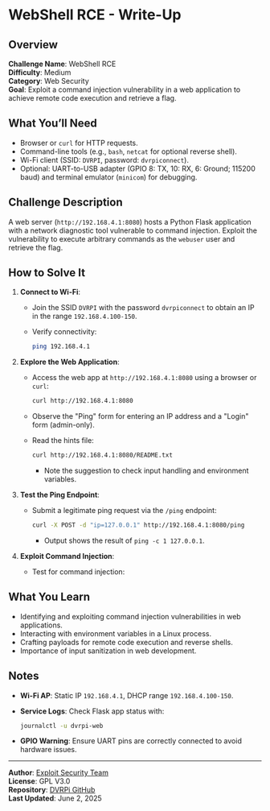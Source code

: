 # WebShell RCE - Write-Up

## Overview
**Challenge Name**: WebShell RCE  
**Difficulty**: Medium  
**Category**: Web Security  
**Goal**: Exploit a command injection vulnerability in a web application to achieve remote code execution and retrieve a flag.

## What You’ll Need
- Browser or `curl` for HTTP requests.
- Command-line tools (e.g., `bash`, `netcat` for optional reverse shell).
- Wi-Fi client (SSID: `DVRPI`, password: `dvrpiconnect`).
- Optional: UART-to-USB adapter (GPIO 8: TX, 10: RX, 6: Ground; 115200 baud) and terminal emulator (`minicom`) for debugging.

## Challenge Description
A web server (`http://192.168.4.1:8080`) hosts a Python Flask application with a network diagnostic tool vulnerable to command injection. Exploit the vulnerability to execute arbitrary commands as the `webuser` user and retrieve the flag.

## How to Solve It
1. **Connect to Wi-Fi**:
   - Join the SSID `DVRPI` with the password `dvrpiconnect` to obtain an IP in the range `192.168.4.100-150`.
   - Verify connectivity:
     
     ```bash
     ping 192.168.4.1
     ```

2. **Explore the Web Application**:
   - Access the web app at `http://192.168.4.1:8080` using a browser or `curl`:
     
     ```bash
     curl http://192.168.4.1:8080
     ```
   
   - Observe the "Ping" form for entering an IP address and a "Login" form (admin-only).
   - Read the hints file:
     ```bash
     curl http://192.168.4.1:8080/README.txt
     ```
     - Note the suggestion to check input handling and environment variables.

4. **Test the Ping Endpoint**:
   - Submit a legitimate ping request via the `/ping` endpoint:
     
     ```bash
     curl -X POST -d "ip=127.0.0.1" http://192.168.4.1:8080/ping
     ```
     
     - Output shows the result of `ping -c 1 127.0.0.1`.

5. **Exploit Command Injection**:
   - Test for command injection:

## What You Learn
- Identifying and exploiting command injection vulnerabilities in web applications.
- Interacting with environment variables in a Linux process.
- Crafting payloads for remote code execution and reverse shells.
- Importance of input sanitization in web development.

## Notes
- **Wi-Fi AP**: Static IP `192.168.4.1`, DHCP range `192.168.4.100-150`.
- **Service Logs**: Check Flask app status with:
  
  ```bash
  journalctl -u dvrpi-web
  ```
  
- **GPIO Warning**: Ensure UART pins are correctly connected to avoid hardware issues.

---

**Author**: [Exploit Security Team](https://www.exploitsecurity.io)  
**License**: GPL V3.0  
**Repository**: [DVRPi GitHub](https://github.com/exploitsecurityio/DVRPi)  
**Last Updated**: June 2, 2025
